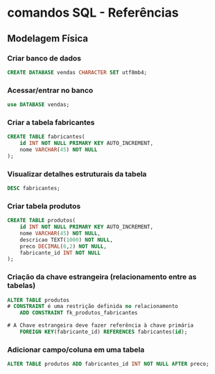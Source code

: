 # comandos SQL - Referências

## Modelagem Física

### Criar banco de dados

``` sql
CREATE DATABASE vendas CHARACTER SET utf8mb4;
```
### Acessar/entrar no banco

```sql
use DATABASE vendas;
```

### Criar a tabela fabricantes


``` sql
CREATE TABLE fabricantes( 
    id INT NOT NULL PRIMARY KEY AUTO_INCREMENT,
    nome VARCHAR(45) NOT NULL
);
```

### Visualizar detalhes estruturais da tabela

``` sql
DESC fabricantes;
```


### Criar tabela produtos


``` sql
CREATE TABLE produtos( 
    id INT NOT NULL PRIMARY KEY AUTO_INCREMENT,
    nome VARCHAR(45) NOT NULL,
    descricao TEXT(1000) NOT NULL,
    preco DECIMAL(6,2) NOT NULL,
    fabricante_id INT NOT NULL
);
```

### Criação da chave estrangeira (relacionamento entre as tabelas)


``` sql
ALTER TABLE produtos
# CONSTRAINT é uma restrição definida no relacionamento
    ADD CONSTRAINT fk_produtos_fabricantes

# A Chave estrangeira deve fazer referência à chave primária
    FOREIGN KEY(fabricante_id) REFERENCES fabricantes(id);

```

### Adicionar campo/coluna em uma tabela

``` sql
ALTER TABLE produtos ADD fabricantes_id INT NOT NULL AFTER preco;
```